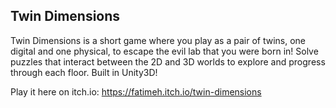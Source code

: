 ## Twin Dimensions

Twin Dimensions is a short game where you play as a pair of twins, one digital and one physical, to escape the evil lab that you were born in! Solve puzzles that interact between the 2D and 3D worlds to explore and progress through each floor.
Built in Unity3D!

Play it here on itch.io: https://fatimeh.itch.io/twin-dimensions
